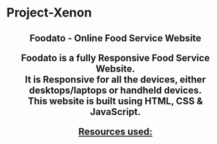 # Project-Xenon
<div align = "center">
<h2 align = "center"> Foodato - Online Food Service Website

Foodato is a fully Responsive Food Service Website. 
<br>
It is Responsive for all the devices, either desktops/laptops or handheld devices.
<br>
This website is built using HTML, CSS & JavaScript.

<a href = "https://github.com/paiker-fatima/Project-Xenon.git">
<!--Screenshots for reference are present in the Project-Xenon folder in the repository-->

Resources used: <a href = "https://ionic.io/ionicons">
                <a href = "https://www.pexels.com/search">